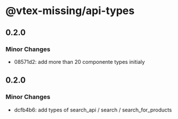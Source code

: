 # @vtex-missing/api-types

## 0.2.0

### Minor Changes

- 08571d2: add more than 20 componente types initialy

## 0.2.0

### Minor Changes

- dcfb4b6: add types of search_api / search / search_for_products

